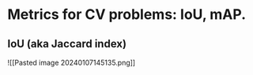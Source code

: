 # Metrics for CV problems: IoU, mAP. 
## IoU (aka Jaccard index) 
![[Pasted image 20240107145135.png]]
